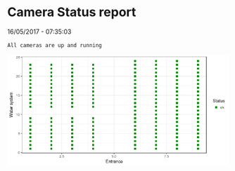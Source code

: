 Camera Status report
================
16/05/2017 - 07:35:03

    All cameras are up and running

![](camreport_files/figure-markdown_github/unnamed-chunk-2-1.png)
